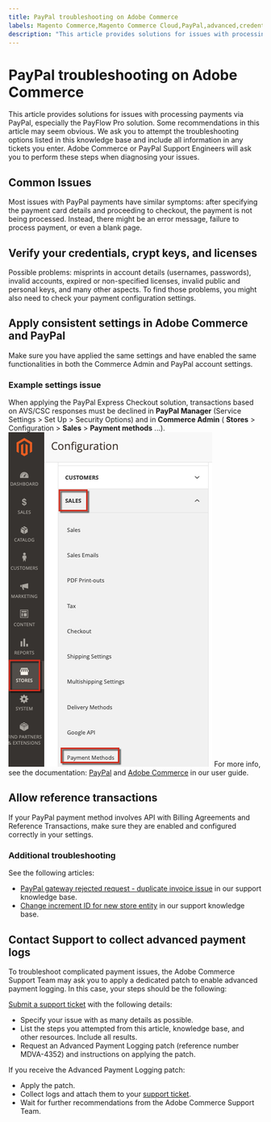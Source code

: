```yaml
---
title: PayPal troubleshooting on Adobe Commerce
labels: Magento Commerce,Magento Commerce Cloud,PayPal,advanced,credentials,crypt,license,log,payflow,payment,troubleshooting,Adobe Commerce
description: "This article provides solutions for issues with processing payments via PayPal, especially the PayFlow Pro solution. Some recommendations in this article may seem obvious. We ask you to attempt the troubleshooting options listed in this knowledge base and include all information in any tickets you enter. Adobe Commerce or PayPal Support Engineers will ask you to perform these steps when diagnosing your issues."
---
```


# PayPal troubleshooting on Adobe Commerce

This article provides solutions for issues with processing payments via PayPal, especially the PayFlow Pro solution. Some recommendations in this article may seem obvious. We ask you to attempt the troubleshooting options listed in this knowledge base and include all information in any tickets you enter. Adobe Commerce or PayPal Support Engineers will ask you to perform these steps when diagnosing your issues.

## Common Issues

Most issues with PayPal payments have similar symptoms: after specifying the payment card details and proceeding to checkout, the payment is not being processed. Instead, there might be an error message, failure to process payment, or even a blank page.

## Verify your credentials, crypt keys, and licenses

Possible problems: misprints in account details (usernames, passwords), invalid accounts, expired or non-specified licenses, invalid public and personal keys, and many other aspects. To find those problems, you might also need to check your payment configuration settings.

## Apply consistent settings in Adobe Commerce and PayPal

Make sure you have applied the same settings and have enabled the same functionalities in both the Commerce Admin and PayPal account settings.

### Example settings issue

When applying the PayPal Express Checkout solution, transactions based on AVS/CSC responses must be declined in **PayPal Manager** (Service Settings > Set Up > Security Options) and in **Commerce Admin** ( **Stores** > Configuration > **Sales** > **Payment methods** ...).
![magento_paypal_settings_2.4.1.png](assets/magento_paypal_settings_2.4.1.png)
For more info, see the documentation: [PayPal](https://www.paypalobjects.com/en_US/vhelp/paypalmanager_help/setup.htm) and [Adobe Commerce](http://docs.magento.com/m2/ee/user_guide/payment/paypal-express-checkout.html) in our user guide.

## Allow reference transactions

If your PayPal payment method involves API with Billing Agreements and Reference Transactions, make sure they are enabled and configured correctly in your settings.

### Additional troubleshooting

See the following articles:

* [PayPal gateway rejected request - duplicate invoice issue](https://support.magento.com/hc/en-us/articles/115002457473) in our support knowledge base.
* [Change increment ID for new store entity](https://support.magento.com/hc/en-us/articles/360004002914) in our support knowledge base.

## Contact Support to collect advanced payment logs

To troubleshoot complicated payment issues, the Adobe Commerce Support Team may ask you to apply a dedicated patch to enable advanced payment logging. In this case, your steps should be the following:

 [Submit a support ticket](https://support.magento.com/hc/en-us/articles/360000913794#submit-ticket) with the following details:

* Specify your issue with as many details as possible.
* List the steps you attempted from this article, knowledge base, and other resources. Include all results.
* Request an Advanced Payment Logging patch (reference number MDVA-4352) and instructions on applying the patch.

If you receive the Advanced Payment Logging patch:

* Apply the patch.
* Collect logs and attach them to your [support ticket](https://support.magento.com/hc/en-us/articles/360000913794#submit-ticket).
* Wait for further recommendations from the Adobe Commerce Support Team. 